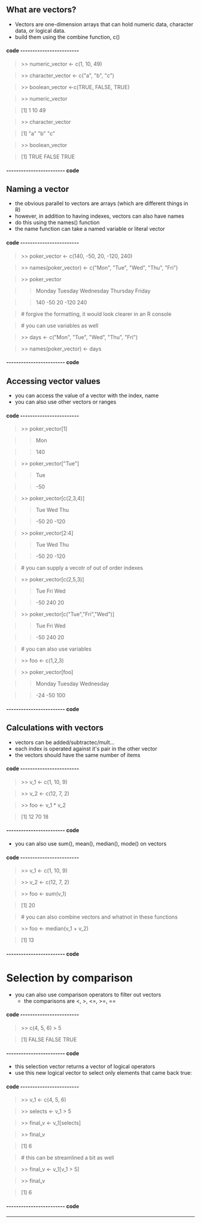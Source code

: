 ## What are vectors?
- Vectors are one-dimension arrays that can hold numeric data, character data, or logical data.
- build them using the combine function, c() 

#### code ------------------------

>\>\> numeric_vector <- c(1, 10, 49)

>\>\> character_vector <- c("a", "b", "c")

>\>\> boolean_vector <-c(TRUE, FALSE, TRUE)

>\>\> numeric_vector

> [1] 1 10 49

>\>\> character_vector

> [1] "a" "b" "c" 

>\>\> boolean_vector

>[1] TRUE FALSE  TRUE
#### ------------------------ code


## Naming a vector
- the obvious parallel to vectors are arrays (which are different things in R) 
- however, in addition to having indexes, vectors can also have names 
- do this using the names() function
- the name function can take a named variable or literal vector 

#### code ------------------------

>\>\> poker_vector <- c(140, -50, 20, -120, 240)

>\>\> names(poker_vector) <- c("Mon", "Tue", "Wed", "Thu", "Fri")

>\>\> poker_vector 

>>   Monday   Tuesday Wednesday  Thursday    Friday 

>>  140       -50     20      -120       240

> \# forgive the formatting, it would look clearer in an R console


> \# you can use variables as well 

>\>\> days <- c("Mon", "Tue", "Wed", "Thu", "Fri")

>\>\> names(poker_vector) <- days 
#### ------------------------ code

## Accessing vector values 
- you can access the value of a vector with the index, name
- you can also use other vectors or ranges 

#### code ------------------------

>\>\> poker_vector[1]

>> Mon

>> 140

>\>\> poker_vector["Tue"]

>> Tue

>> -50

>\>\> poker_vector[c(2,3,4)]

>> Tue Wed Thu

>> -50 20 -120

>\>\> poker_vector[2:4]

>> Tue Wed Thu

>> -50 20 -120

> \# you can supply a vecotr of out of order indexes

>\>\> poker_vector[c(2,5,3)]

>> Tue Fri Wed

>> -50 240 20

>\>\> poker_vector[c("Tue","Fri","Wed")]

>> Tue Fri Wed

>> -50 240 20

> \# you can also use variables 

>\>\> foo <- c(1,2,3)

>\>\> poker_vector[foo]

>> Monday Tuesday Wednesday 

>> -24       -50       100


#### ------------------------ code



## Calculations with vectors 

- vectors can be added/subtractec/mult...
- each index is operated against it's pair in the other vector 
- the vectors should have the same number of items 

#### code ------------------------

>\>\> v_1 <- c(1, 10, 9)

>\>\> v_2 <- c(12, 7, 2)

>\>\> foo <- v_1 * v_2

> [1] 12 70 18


#### ------------------------ code

- you can also use sum(), mean(), median(), mode() on vectors 


#### code ------------------------

>\>\> v_1 <- c(1, 10, 9)

>\>\> v_2 <- c(12, 7, 2)

>\>\> foo <- sum(v_1)

> [1] 20

> \# you can also combine vectors and whatnot in these functions 

>\>\> foo <- median(v_1 + v_2)

> [1] 13

#### ------------------------ code

# Selection by comparison
- you can also use comparison operators to filter out vectors
  - the comparisons are <, >, <=, >=, == 

#### code ------------------------

>\>\> c(4, 5, 6) > 5

>[1] FALSE FALSE TRUE


#### ------------------------ code


- this selection vector returns a vector of logical operators 
- use this new logical vector to select only elements that came 
back true: 

#### code ------------------------
>\>\> v_1 <- c(4, 5, 6)

>\>\> selects <- v_1 > 5

>\>\> final_v <- v_1[selects]

>\>\> final_v

> [1] 6

> \# this can be streamlined a bit as well

>\>\> final_v <- v_1[v_1 > 5]

>\>\> final_v

> [1] 6

#### ------------------------ code


-------------------------------------
<br/><br/><br/><br/>